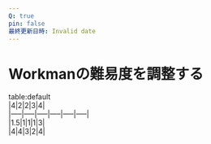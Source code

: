 ```yaml
---
Q: true
pin: false
最終更新日時: Invalid date
---
```

# Workmanの難易度を調整する

table:default  
|4|2|2|3|4|  
|—–|—–|—–|—–|—–|—–|  
|1.5|1|1|1|3|  
|4|4|3|2|4|